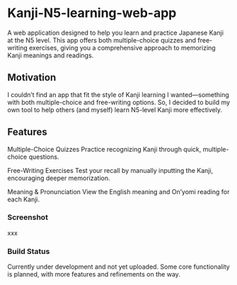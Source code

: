 # Kanji-N5-learning-web-app
A web application designed to help you learn and practice Japanese Kanji at the N5 level. This app offers both multiple-choice quizzes and free-writing exercises, giving you a comprehensive approach to memorizing Kanji meanings and readings.


## Motivation
I couldn’t find an app that fit the style of Kanji learning I wanted—something with both multiple-choice and free-writing options. So, I decided to build my own tool to help others (and myself) learn N5-level Kanji more effectively.

## Features
Multiple-Choice Quizzes
Practice recognizing Kanji through quick, multiple-choice questions.

Free-Writing Exercises
Test your recall by manually inputting the Kanji, encouraging deeper memorization.

Meaning & Pronunciation
View the English meaning and On’yomi reading for each Kanji.


### Screenshot
xxx


### Build Status
Currently under development and not yet uploaded.
Some core functionality is planned, with more features and refinements on the way.
